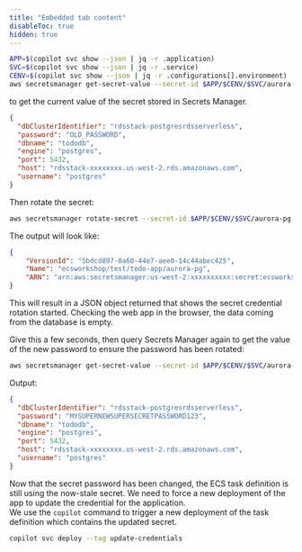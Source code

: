 ```yaml
---
title: "Embedded tab content"
disableToc: true
hidden: true
---
```

```bash
APP=$(copilot svc show --json | jq -r .application)
SVC=$(copilot svc show --json | jq -r .service)
CENV=$(copilot svc show --json | jq -r .configurations[].environment)
aws secretsmanager get-secret-value --secret-id $APP/$CENV/$SVC/aurora-pg --query SecretString --output text | jq
```

to get the current value of the secret stored in Secrets Manager.   
```json
{
  "dbClusterIdentifier": "rdsstack-postgresrdsserverless",
  "password": "OLD_PASSWORD",
  "dbname": "tododb",
  "engine": "postgres",
  "port": 5432,
  "host": "rdsstack-xxxxxxxx.us-west-2.rds.amazonaws.com",
  "username": "postgres"
}
```
Then rotate the secret:

```bash
aws secretsmanager rotate-secret --secret-id $APP/$CENV/$SVC/aurora-pg | jq
```

The output will look like:
```json
{
    "VersionId": "5bdcd897-0a60-44e7-aee0-14c44abec425", 
    "Name": "ecsworkshop/test/todo-app/aurora-pg", 
    "ARN": "arn:aws:secretsmanager:us-west-2:xxxxxxxxxx:secret:ecsworkshop/test/todo-app/aurora-pg-jzAIx2"
}
```
This will result in a JSON object returned that shows the secret credential rotation started.   Checking the web app in the browser, the data coming from the database is empty. 

Give this a few seconds, then query Secrets Manager again to get the value of the new password to ensure the password has been rotated:
```bash
aws secretsmanager get-secret-value --secret-id $APP/$CENV/$SVC/aurora-pg --query SecretString --output text | jq
```
Output:
```json
{
  "dbClusterIdentifier": "rdsstack-postgresrdsserverless",
  "password": "MYSUPERNEWSUPERSECRETPASSWORD123",
  "dbname": "tododb",
  "engine": "postgres",
  "port": 5432,
  "host": "rdsstack-xxxxxxxx.us-west-2.rds.amazonaws.com",
  "username": "postgres"
}
```

Now that the secret password has been changed, the ECS task definition is still using the now-stale secret.   We need to force a new deployment of the app to update the credential for the application.  
We use the `copilot` command to trigger a new deployment of the task definition which contains the updated secret. 
```bash
copilot svc deploy --tag update-credentials
```